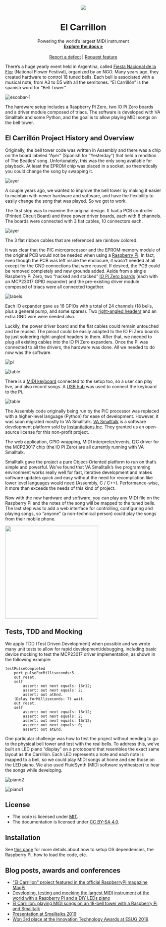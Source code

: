 <p align="center"><img src="assets/logos/carrillonLogo.png">
 <h1 align="center">El Carrillon</h1>
  <p align="center">
    Powering the world’s largest MIDI instrument
    <br>
    <a href="doc/"><strong>Explore the docs »</strong></a>
    <br>
    <br>
    <a href="https://github.com/gerasdf/carrillon/issues/new?labels=Type%3A+Defect">Report a defect</a>
    |
    <a href="https://github.com/gerasdf/carrillon/issues/new?labels=Type%3A+Feature">Request feature</a>
  </p>
</p>


There’s a huge yearly event held in Argentina, called [Fiesta Nacional de la Flor](http://www.fiestadelaflor.org.ar/web/) (National Flower Festival), organized by an NGO.  Many years ago, they created hardware to control 18 tuned bells. Each bell is associated with a musical note, from A3 to D5 with all the semitones. “El Carrillón” is the spanish word for “Bell Tower”.

![escobar-1](assets/pictures/bellTower2.jpg)

The hardware setup includes a Raspberry Pi Zero, two IO Pi Zero boards and a driver module composed of triacs. The software is developed with VA Smalltalk and some Python, and the goal is to allow playing MIDI songs on the bell tower.

## El Carrillón Project History and Overview

Originally, the bell tower code was written in Assembly and there was a chip on the board labeled “Ayer” (Spanish for “Yesterday”) that held a rendition of The Beatles’ song. Unfortunately, this was the only song available for playback. At least the EPROM chip was placed in a socket, so theoretically you could change the song by swapping it.

![ayer](assets/pictures/20190815_215946.jpg)

A couple years ago, we wanted to improve the bell tower by making it easier to maintain with newer hardware and software, and have the flexibility to easily change the song that was played. So we got to work.

The first step was to examine the original design. It had a PCB controller (Printed Circuit Board) and three power driver boards, each with 8 channels. The boards were connected with 3 flat cables, 10 connectors each.

![ayer](assets/pictures/20190815_215424.jpg)

The 3 flat ribbon cables that are referenced are rainbow colored.

It was clear that the PIC microprocessor and the EPROM memory module of the original PCB would not be needed when using a [Raspberry Pi](https://www.adafruit.com/product/3409). In fact, even though the PCB was left inside the enclosure, it wasn’t needed at all except for the GND connections that were reused. If desired, the PCB could be removed completely and new grounds added. Aside from a single Raspberry Pi Zero, two “hacked and stacked” [IO Pi Zero boards](https://www.abelectronics.co.uk/p/71/io-pi-zero) (each with an MCP23017 GPIO expander) and the pre-existing driver module composed of triacs were all connected together.

![labels](assets/pictures/IMG_20170909_164640747_labels.jpg)

Each IO expander gave us 16 GPIOs with a total of 24 channels (18 bells, plus a general pump, and some spares). Two [right-angled headers](https://articulo.mercadolibre.com.ar/MLA-704527535-tira-pines-macho-angulo-recto-2x40-paso-254mm-largo-11mm-_JM) and an extra GND wire were needed also.

Luckily, the power driver board and the flat cables could remain untouched and be reused. The pinout could be easily adapted to the IO Pi Zero boards by just soldering right-angled headers to them. After that, we needed to plug all existing cables into the IO Pi Zero expanders. Once the Pi was connected to all the drivers, the hardware was done. All we needed to do now was the software.

![pi](assets/pictures/20190815_215455.jpg)

![table](assets/pictures/20190815_222548.jpg)

There is a [MIDI keyboard](https://www.amazon.com/gp/product/B00VHKMK64) connected to the setup too, so a user can play live, and also record songs. A [USB hub](https://www.adafruit.com/product/2909) was used to connect the keyboard to the Pi.

![table](assets/pictures/IMG_20170909_162016863.jpg)

The Assembly code originally being run by the PIC processor was replaced with a higher-level language (Python) for ease of development. However, it was soon migrated mostly to VA Smalltalk. [VA Smalltalk](https://www.instantiations.com/products/vasmalltalk/index.html) is a software development platform sold by [Instantiations Inc](https://www.instantiations.com/). They granted us an open-source license for this non-profit project.

The web application, GPIO wrapping, MIDI interpreter/events, I2C driver for the MCP23017 chip (the IO Pi Zero) are all currently running with VA Smalltalk.

Smalltalk gave the project a pure Object-Oriented platform to run on that’s simple and powerful. We’ve found that VA Smalltalk’s live programming environment works really well for fast, iterative development and makes software updates quick and easy without the need for recompilation like lower level languages would need (Assembly, C / C++). Performance-wise, it more than exceeds the needs of this kind of project.

Now with the new hardware and software, you can play any MIDI file on the Raspberry Pi and the notes of the song will be mapped to the tuned bells. The last step was to add a web interface for controlling, configuring and playing songs, so “anyone” (a non-technical person) could play the songs from their mobile phone.

<img src="https://github.com/gerasdf/carrillon/raw/master/assets/pictures/carrillon_web2.png" width="300">


## Tests, TDD and Mocking

We apply TDD (Test Driven Development) when possible and we wrote many unit tests to allow for rapid development/debugging, including basic device mocking to test the MCP23017 driver implementation, as shown in the following example:

```smalltalk
testPulseCompleted
	port pulseForMilliseconds:5.
	out reset.
	self
		assert: out next equals: 16r12;
		assert: out next equals: 2;
		assert: out atEnd.
	(Delay forMilliseconds: 7) wait.
	out reset.
	self
		assert: out next equals: 16r12;
		assert: out next equals: 2;
		assert: out next equals: 16r12;
		assert: out next equals: 0;
		assert: out atEnd.
```


One particular challenge was how to test the project without needing to go to the physical bell tower and test with the real bells. To address this, we’ve built an LED piano “display” on a protoboard that resembles the exact same layout as the Carrillón. Each LED represents a note and each note is mapped to a bell, so we could play MIDI songs at home and see those on the LED piano. We also used FluidSynth (MIDI software synthesizer) to hear the songs while developing.

![piano2](assets/pictures/ledPiano2.jpg)

![piano1](assets/pictures/ledPiano.jpg)




## License
- The code is licensed under [MIT](LICENSE).
- The documentation is licensed under [CC BY-SA 4.0](http://creativecommons.org/licenses/by-sa/4.0/).


## Installation

See [this page](web/SetupCarrillonWeb.md) for more details about how to setup OS dependencies, the Raspberry Pi, how to load the code, etc.  



## Blog posts, awards and conferences
- ["El Carrillon" project featured in the official RaspberryPi magazine MagPi](https://dev.to/martinezpeck/el-carrillon-project-featured-in-the-raspberrypi-magazine-magpi-2fpp)
- [Developing, testing and mocking the largest MIDI instrument of the world with a Raspberry Pi and a DIY LEDs piano](https://dev.to/martinezpeck/developing-testing-and-mocking-the-largest-midi-instrument-of-the-world-with-a-raspberry-pi-and-a-diy-leds-piano-7el)
- [El Carrillon: playing MIDI songs on an 18-bell tower with a Raspberry Pi and Smalltalk](https://dev.to/martinezpeck/el-carrillon-playing-midi-songs-on-an-18-bell-tower-with-a-raspberry-pi-and-smalltalk-3f1f)
- [Presentation at Smalltalks 2019](https://youtu.be/5HnxUGA0ZlE?t=2057)
- [Won 3rd place at the Innovation Technology Awards at ESUG 2019](https://esug.github.io/2019-Conference/awardsSubmissions.html)
